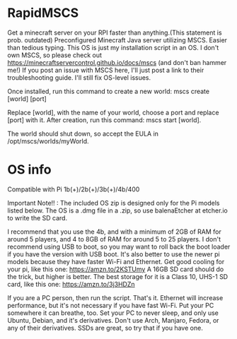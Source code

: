 # RapidMSCS
Get a minecraft server on your RPI faster than anything.(This statement is prob. outdated)
Preconfigured Minecraft Java server utilizing MSCS. Easier than tedious typing.
This OS is just my installation script in an OS.
I don't own MSCS, so please check out https://minecraftservercontrol.github.io/docs/mscs (and don't ban hammer me!)
If you post an issue with MSCS here, I'll just post a link to their troubleshooting guide. I'll still fix OS-level issues.

Once installed, run this command to create a new world: mscs create [world] [port]

Replace [world], with the name of your world, choose a port and replace [port] with it. After creation, run this command: mscs start [world].

The world should shut down, so accept the EULA in /opt/mscs/worlds/myWorld.

# OS info

Compatible with Pi 1b(+)/2b(+)/3b(+)/4b/400

Important Note!! : The included OS zip is designed only for the Pi models listed below. The OS is a .dmg file in a .zip, so use balenaEtcher at etcher.io to write the SD card.

I recommend that you use the 4b, and with a minimum of 2GB of RAM for around 5 players, and 4 to 8GB of RAM for around 5 to 25 players. I don't recommend using USB to boot, so you may want to roll back the boot loader if you have the version with USB boot. It's also better to use the newer pi models because they have faster Wi-Fi and Ethernet. Get good cooling for your pi, like this one: https://amzn.to/2KSTUmy
A 16GB SD card should do the trick, but higher is better. The best storage for it is a Class 10, UHS-1 SD card, like this one: https://amzn.to/3j3HDZn

If you are a PC person, then run the script. That's it. Ethernet will increase performance, but it's not necessary if you have fast Wi-Fi. Put your PC somewhere it can breathe, too. Set your PC to never sleep, and only use Ubuntu, Debian, and it's derivatives. Don't use Arch, Manjaro, Fedora, or any of their derivatives. SSDs are great, so try that if you have one.
